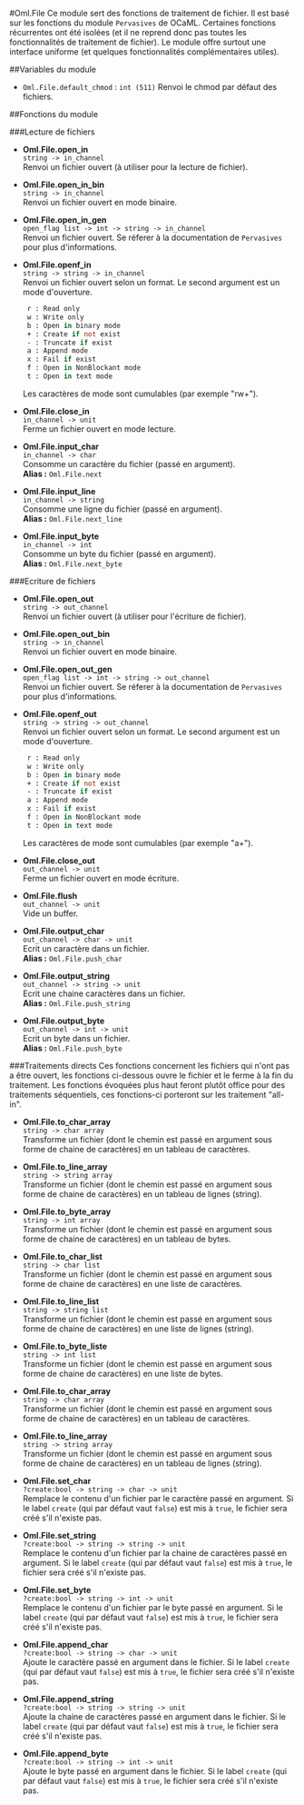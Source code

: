 #Oml.File
Ce module sert des fonctions de traitement de fichier. Il est basé sur les fonctions du module `Pervasives` de OCaML. Certaines fonctions récurrentes ont été isolées (et il ne reprend donc pas toutes les fonctionnalités de traitement de fichier). Le module offre surtout une interface uniforme (et quelques fonctionnalités complémentaires utiles).

##Variables du module

*    `Oml.File.default_chmod` : `int (511)` Renvoi le chmod par défaut des fichiers.

##Fonctions du module

###Lecture de fichiers

*    **Oml.File.open_in**  
     `string -> in_channel`  
     Renvoi un fichier ouvert (à utiliser pour la lecture de fichier).


*    **Oml.File.open_in_bin**  
     `string -> in_channel`  
     Renvoi un fichier ouvert en mode binaire.


*    **Oml.File.open_in_gen**  
     `open_flag list -> int -> string -> in_channel`  
     Renvoi un fichier ouvert. Se réferer à la documentation de `Pervasives` pour plus d'informations.


*    **Oml.File.openf_in**  
     `string -> string -> in_channel`  
     Renvoi un fichier ouvert selon un format. Le second argument est un mode d'ouverture.  
     ```ocaml
      r : Read only 
      w : Write only 
      b : Open in binary mode
      + : Create if not exist
      - : Truncate if exist
      a : Append mode
      x : Fail if exist
      f : Open in NonBlockant mode
      t : Open in text mode
     ```
     Les caractères de mode sont cumulables (par exemple "rw+").


*    **Oml.File.close_in**  
     `in_channel -> unit`  
     Ferme un fichier ouvert en mode lecture.


*    **Oml.File.input_char**  
     `in_channel -> char`  
     Consomme un caractère du fichier (passé en argument).  
     **Alias :** `Oml.File.next`


*    **Oml.File.input_line**  
     `in_channel -> string`  
     Consomme une ligne du fichier (passé en argument).  
     **Alias :** `Oml.File.next_line`


*    **Oml.File.input_byte**  
     `in_channel -> int`  
     Consomme un byte du fichier (passé en argument).  
     **Alias :** `Oml.File.next_byte`

###Ecriture de fichiers

*    **Oml.File.open_out**  
     `string -> out_channel`  
     Renvoi un fichier ouvert (à utiliser pour l'écriture de fichier).


*    **Oml.File.open_out_bin**  
     `string -> in_channel`  
     Renvoi un fichier ouvert en mode binaire.


*    **Oml.File.open_out_gen**  
     `open_flag list -> int -> string -> out_channel`  
     Renvoi un fichier ouvert. Se réferer à la documentation de `Pervasives` pour plus d'informations.


*    **Oml.File.openf_out**  
     `string -> string -> out_channel`  
     Renvoi un fichier ouvert selon un format. Le second argument est un mode d'ouverture.  
     ```ocaml
      r : Read only 
      w : Write only 
      b : Open in binary mode
      + : Create if not exist
      - : Truncate if exist
      a : Append mode
      x : Fail if exist
      f : Open in NonBlockant mode
      t : Open in text mode
     ```
     Les caractères de mode sont cumulables (par exemple "a+").


*    **Oml.File.close_out**  
     `out_channel -> unit`  
     Ferme un fichier ouvert en mode écriture.


*    **Oml.File.flush**  
     `out_channel -> unit`  
     Vide un buffer.


*    **Oml.File.output_char**  
     `out_channel -> char -> unit`  
     Ecrit un caractère dans un fichier.  
     **Alias :** `Oml.File.push_char`


*    **Oml.File.output_string**  
     `out_channel -> string -> unit`  
     Ecrit une chaine caractères dans un fichier.  
     **Alias :** `Oml.File.push_string`


*    **Oml.File.output_byte**  
     `out_channel -> int -> unit`  
     Ecrit un byte dans un fichier.  
     **Alias :** `Oml.File.push_byte`

###Traitements directs
Ces fonctions concernent les fichiers qui n'ont pas a être ouvert, les fonctions ci-dessous ouvre le fichier et le ferme à la fin du traitement. Les fonctions évoquées plus haut feront plutôt office pour des traitements séquentiels, ces fonctions-ci porteront sur les traitement "all-in".


*    **Oml.File.to_char_array**  
     `string -> char array`  
     Transforme un fichier (dont le chemin est passé en argument sous forme de chaine de caractères) en un tableau de caractères.


*    **Oml.File.to_line_array**  
     `string -> string array`  
     Transforme un fichier (dont le chemin est passé en argument sous forme de chaine de caractères) en un tableau de lignes (string).


*    **Oml.File.to_byte_array**  
     `string -> int array`  
     Transforme un fichier (dont le chemin est passé en argument sous forme de chaine de caractères) en un tableau de bytes.


*    **Oml.File.to_char_list**  
     `string -> char list`  
     Transforme un fichier (dont le chemin est passé en argument sous forme de chaine de caractères) en une liste de caractères.


*    **Oml.File.to_line_list**  
     `string -> string list`  
     Transforme un fichier (dont le chemin est passé en argument sous forme de chaine de caractères) en une liste de lignes (string).


*    **Oml.File.to_byte_liste**  
     `string -> int list`  
     Transforme un fichier (dont le chemin est passé en argument sous forme de chaine de caractères) en une liste de bytes.


*    **Oml.File.to_char_array**  
     `string -> char array`  
     Transforme un fichier (dont le chemin est passé en argument sous forme de chaine de caractères) en un tableau de caractères.


*    **Oml.File.to_line_array**  
     `string -> string array`  
     Transforme un fichier (dont le chemin est passé en argument sous forme de chaine de caractères) en un tableau de lignes (string).


*    **Oml.File.set_char**  
     `?create:bool -> string -> char -> unit`  
     Remplace le contenu d'un fichier par le caractère passé en argument. Si le label `create` (qui par défaut vaut `false`) est mis à `true`, le fichier sera créé s'il n'existe pas.


*    **Oml.File.set_string**  
     `?create:bool -> string -> string -> unit`  
     Remplace le contenu d'un fichier par la chaine de caractères passé en argument. Si le label `create` (qui par défaut vaut `false`) est mis à `true`, le fichier sera créé s'il n'existe pas.


*    **Oml.File.set_byte**  
     `?create:bool -> string -> int -> unit`  
     Remplace le contenu d'un fichier par le byte passé en argument. Si le label `create` (qui par défaut vaut `false`) est mis à `true`, le fichier sera créé s'il n'existe pas.


*    **Oml.File.append_char**  
     `?create:bool -> string -> char -> unit`  
     Ajoute le caractère passé en argument dans le fichier. Si le label `create` (qui par défaut vaut `false`) est mis à `true`, le fichier sera créé s'il n'existe pas.


*    **Oml.File.append_string**  
     `?create:bool -> string -> string -> unit`  
     Ajoute la chaine de caractères passé en argument dans le fichier. Si le label `create` (qui par défaut vaut `false`) est mis à `true`, le fichier sera créé s'il n'existe pas.


*    **Oml.File.append_byte**  
     `?create:bool -> string -> int -> unit`  
     Ajoute le byte passé en argument dans le fichier. Si le label `create` (qui par défaut vaut `false`) est mis à `true`, le fichier sera créé s'il n'existe pas.
